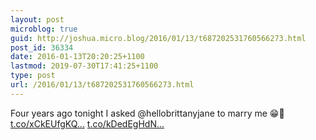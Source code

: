 ```yaml
---
layout: post
microblog: true
guid: http://joshua.micro.blog/2016/01/13/t687202531760566273.html
post_id: 36334
date: 2016-01-13T20:20:25+1100
lastmod: 2019-07-30T17:41:25+1100
type: post
url: /2016/01/13/t687202531760566273.html
---
```

Four years ago tonight I asked @hellobrittanyjane to marry me 😁🎉 [t.co/xCkEUfgKQ...](https://t.co/xCkEUfgKQc) [t.co/kDedEgHdN...](https://t.co/kDedEgHdNu)
